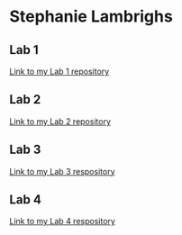# Stephanie Lambrighs

## Lab 1 
[Link to my Lab 1 repository](https://github.com/stephanielambrighs/2imd-webtechadvanced-portfolio/tree/main/lab1-git)

## Lab 2
[Link to my Lab 2 repository](https://github.com/stephanielambrighs/2imd-webtechadvanced-portfolio/tree/main/lab2)

## Lab 3
[Link to my Lab 3 respository](https://github.com/stephanielambrighs/2imd-webtechadvanced-portfolio/tree/main/lab3)

## Lab 4 
[Link to my Lab 4 respository](https://github.com/stephanielambrighs/2imd-webtechadvanced-portfolio/tree/main/lab4)